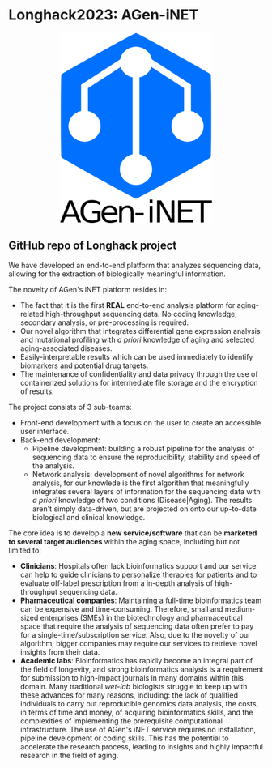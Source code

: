 # Longhack2023: AGen-iNET

<p align="center">
 <img src="logo_vertical.png" alt="AGen-iNET" style="width:300px;height:375px;"> 
</p>

## GitHub repo of Longhack project

We have developed an end-to-end platform that analyzes sequencing data, allowing for the extraction of biologically meaningful information.

The novelty of AGen's iNET platform resides in:

- The fact that it is the first **REAL** end-to-end analysis platform for aging-related high-throughput sequencing data. No coding knowledge, secondary analysis, or pre-processing is required.
- Our novel algorithm that integrates differential gene expression analysis and mutational profiling with *a priori* knowledge of aging and selected aging-associated diseases.
- Easily-interpretable results which can be used immediately to identify biomarkers and potential drug targets.
- The maintenance of confidentiality and data privacy through the use of containerized solutions for intermediate file storage and the encryption of results.

The project consists of 3 sub-teams:

- Front-end development with a focus on the user to create an accessible user interface.
- Back-end development:
  - Pipeline development: building a robust pipeline for the analysis of sequencing data to ensure the reproducibility, stability and speed of the analysis.
  - Network analysis: development of novel algorithms for network analysis, for our knowlede is the first algorithm that meaningfully integrates several layers of information for the sequencing data with *a priori* knowledge of two conditions (Disease|Aging). The results aren't simply data-driven, but are projected on onto our up-to-date biological and clinical knowledge.

The core idea is to develop a **new service/software** that can be **marketed to several target audiences** within the aging space, including but not limited to:

- **Clinicians**: Hospitals often lack bioinformatics support and our service can help to guide clinicians to personalize therapies for patients and to evaluate off-label prescription from a in-depth analysis of high-throughput sequencing data.
- **Pharmaceutical companies**: Maintaining a full-time bioinformatics team can be expensive and time-consuming. Therefore, small and medium-sized enterprises (SMEs) in the biotechnology and pharmaceutical space that require the analysis of sequencing data often prefer to pay for a single-time/subscription service. Also, due to the novelty of our algorithm, bigger companies may require our services to retrieve novel insights from their data.
- **Academic labs**: Bioinformatics has rapidly become an integral part of the field of longevity, and strong bioinformatics analysis is a requirement for submission to high-impact journals in many domains within this domain. Many traditional *wet-lab* biologists struggle to keep up with these advances for many reasons, including: the lack of qualified individuals to carry out reproducible genomics data analysis, the costs, in terms of time and money, of acquiring bioinformatics skills, and the complexities of implementing the prerequisite computational infrastructure. The use of AGen's iNET service requires no installation, pipeline development or coding skills. This has the potential to accelerate the research process, leading to insights and highly impactful research in the field of aging.
